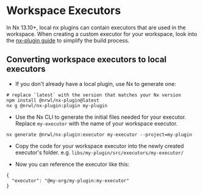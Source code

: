 # Workspace Executors

In Nx 13.10+, local nx plugins can contain executors that are used in the workspace. When creating a custom executor for your workspace, look into the [nx-plugin guide](/packages/plugin) to simplify the build process.

## Converting workspace executors to local executors

- If you don't already have a local plugin, use Nx to generate one:

```shell
# replace `latest` with the version that matches your Nx version
npm install @nrwl/nx-plugin@latest
nx g @nrwl/nx-plugin:plugin my-plugin
```

- Use the Nx CLI to generate the initial files needed for your executor. Replace `my-executor` with the name of your workspace executor.

```shell
nx generate @nrwl/nx-plugin:executor my-executor --project=my-plugin
```

- Copy the code for your workspace executor into the newly created executor's folder. e.g. `libs/my-plugin/src/executors/my-executor/`

- Now you can reference the executor like this:

```jsonc
{
  "executor": "@my-org/my-plugin:my-executor"
}
```

